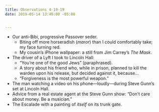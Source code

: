 ```yaml
---
title: Observations 4-19-19
date: 2019-05-14 13:40:00 -05:00


---
```


- Our anti-Bibi, progressive Passover seder.
	- Biting off more horseradish (*maror*) than I could comfortably take; my face turning red.
	- My cousin’s iPhone wallpaper: a still from Jim Carrey’s *The Mask*.
- The driver of a Lyft I took to Lincoln Hall:
	- “You’re one of the good Jews” (paraphrased).
	- A story about his friend who, while in prison, planned to kill the warden upon his release, but decided against it, because…
	- “Forgiveness is the most powerful weapon.”
- The man watching a video on his phone—loudly—during Steve Gunn’s set at Lincoln Hall.
- Advice from a real estate agent at the Steve Gunn show: “Don’t care about money. Be a musician.”
- The Escalade with a painting of *itself* on its trunk gate.